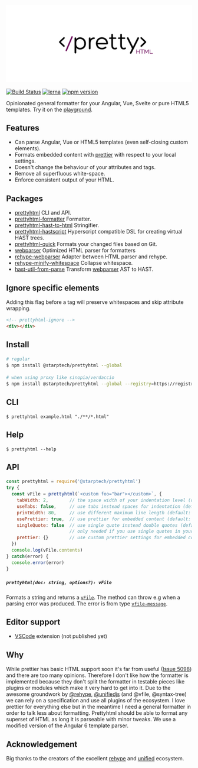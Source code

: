 ![Prettyhtml Banner](/logo.png)

[![Build Status](https://dev.azure.com/prettyhtml/Prettyhtml/_apis/build/status/Prettyhtml.prettyhtml)](https://dev.azure.com/prettyhtml/Prettyhtml/_build/latest?definitionId=1)
[![lerna](https://img.shields.io/badge/maintained%20with-lerna-cc00ff.svg)](https://lernajs.io/)
[![npm version](https://badge.fury.io/js/%40starptech%2Fprettyhtml.svg)](https://badge.fury.io/js/%40starptech%2Fprettyhtml)

Opinionated general formatter for your Angular, Vue, Svelte or pure HTML5 templates. Try it on the [playground](https://prettyhtml.netlify.com/).

## Features

* Can parse Angular, Vue or HTML5 templates (even self-closing custom elements).
* Formats embedded content with [prettier](https://github.com/prettier/prettier) with respect to your local settings.
* Doesn't change the behaviour of your attributes and tags.
* Remove all superfluous white-space.
* Enforce consistent output of your HTML.

## Packages

- [prettyhtml](/packages/prettyhtml) CLI and API.
- [prettyhtml-formatter](/packages/prettyhtml-formatter) Formatter.
- [prettyhtml-hast-to-html](/packages/prettyhtml-hast-to-html) Stringifier.
- [prettyhtml-hastscript](/packages/prettyhtml-hastscript) Hyperscript compatible DSL for creating virtual HAST trees.
- [prettyhtml-quick](/packages/prettyhtml-quick) Formats your changed files based on Git.
- [webparser](/packages/webparser) Optimized HTML parser for formatters
- [rehype-webparser](/packages/rehype-webparser) Adapter between HTML parser and rehype.
- [rehype-minify-whitespace](/packages/rehype-minify-whitespace) Collapse whitespace.
- [hast-util-from-parse](/packages/hast-util-from-webparser) Transform [webparser](/packages/webparser) AST to HAST.

## Ignore specific elements

Adding this flag before a tag will preserve whitespaces and skip attribute wrapping.
```html
<!-- prettyhtml-ignore -->
<div></div>
```

## Install

```bash
# regular
$ npm install @starptech/prettyhtml --global

# when using proxy like sinopia/verdaccio
$ npm install @starptech/prettyhtml --global --registry=https://registry.npmjs.org/
```

## CLI

```
$ prettyhtml example.html "./**/*.html"
```

## Help

```
$ prettyhtml --help
```

## API

```js
const prettyhtml = require('@starptech/prettyhtml')
try {
  const vFile = prettyhtml(`<custom foo="bar"></custom>`, {
    tabWidth: 2,        // the space width of your indentation level (default: 2)
    useTabs: false,     // use tabs instead spaces for indentation (default: false)
    printWidth: 80,     // use different maximum line length (default: 80)
    usePrettier: true,  // use prettier for embedded content (default: true)
    singleQuote: false  // use single quote instead double quotes (default: `"`)
                        // only needed if you use single quotes in your templates
    prettier: {}        // use custom prettier settings for embedded content
  })
  console.log(vFile.contents)
} catch(error) {
  console.error(error)
}
```

##### `prettyhtml(doc: string, options?): vFile`

Formats a string and returns a [`vFile`](https://github.com/vfile/vfile). The method can throw e.g when a parsing error was produced. The error is from type [`vfile-message`](https://github.com/vfile/vfile-message).

## Editor support

* [VSCode](https://github.com/StarpTech/prettyhtml-vscode) extension (not published yet)

## Why

While prettier has basic HTML support soon it's far from useful ([Issue 5098](https://github.com/prettier/prettier/issues/5098)) and there are too many opinions. Therefore I don't like how the formatter is implemented because they don't split the formatter in testable pieces like plugins or modules which make it very hard to get into it. Due to the awesome groundwork by [@rehype](https://github.com/rehypejs), [@unifiedjs](https://github.com/unifiedjs) (and @vfile, @syntax-tree) we can rely on a specification and use all plugins of the ecosystem. I love prettier for everything else but in the meantime I need a general formatter in order to talk less about formatting. Prettyhtml should be able to format any superset of HTML as long it is parseable with minor tweaks. We use a modified version of the Angular 6 template parser.

## Acknowledgement

Big thanks to the creators of the excellent [rehype](https://github.com/rehypejs/rehype) and [unified](https://github.com/unifiedjs/unified) ecosystem.
